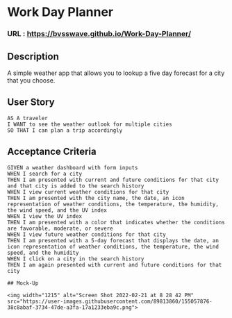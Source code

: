 # Work Day Planner

### URL : https://bvsswave.github.io/Work-Day-Planner/

## Description
A simple weather app that allows you to lookup a five day forecast for a city that you choose.

## User Story
```
AS A traveler
I WANT to see the weather outlook for multiple cities
SO THAT I can plan a trip accordingly
```

## Acceptance Criteria
```
GIVEN a weather dashboard with form inputs
WHEN I search for a city
THEN I am presented with current and future conditions for that city and that city is added to the search history
WHEN I view current weather conditions for that city
THEN I am presented with the city name, the date, an icon representation of weather conditions, the temperature, the humidity, the wind speed, and the UV index
WHEN I view the UV index
THEN I am presented with a color that indicates whether the conditions are favorable, moderate, or severe
WHEN I view future weather conditions for that city
THEN I am presented with a 5-day forecast that displays the date, an icon representation of weather conditions, the temperature, the wind speed, and the humidity
WHEN I click on a city in the search history
THEN I am again presented with current and future conditions for that city

## Mock-Up

<img width="1215" alt="Screen Shot 2022-02-21 at 8 28 42 PM" src="https://user-images.githubusercontent.com/89813860/155057876-38c8abaf-3734-47de-a3fa-17a1233eba9c.png">


